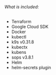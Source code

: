 ###### What is included:
* Terraform
* Google Cloud SDK
* Docker
* kubectl
* k9s v0.31.8
* kubectx
* kubens
* sops v3.8.1
* Helm
* helm-secrets plugin
